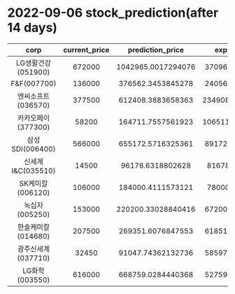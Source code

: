 # 2022-09-06 stock_prediction(after 14 days)

|   corp   |   current_price   |   prediction_price   |   expected_profit   |
|:--------:|:-----------------:|:--------------------:|:-------------------:|
|LG생활건강(051900)|672000|1042965.0017294076|370965.0017294076|
|F&F(007700)|136000|376562.3453845278|240562.3453845278|
|엔씨소프트(036570)|377500|612408.3883658363|234908.38836583635|
|카카오페이(377300)|58200|164711.7557561923|106511.75575619229|
|삼성SDI(006400)|566000|655172.5716325361|89172.57163253613|
|신세계 I&C(035510)|14500|96178.6318802628|81678.6318802628|
|SK케미칼(006120)|106000|184000.4111573121|78000.4111573121|
|녹십자(005250)|153000|220200.33028840416|67200.33028840416|
|한솔케미칼(014680)|207500|269351.6076847553|61851.60768475529|
|광주신세계(037710)|32450|91047.74362132736|58597.74362132736|
|LG화학(003550)|616000|668759.0284440368|52759.02844403684|
